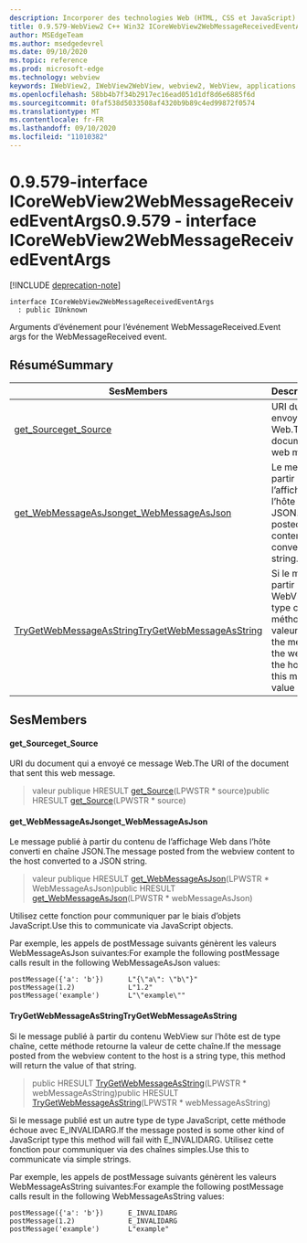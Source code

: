 ```yaml
---
description: Incorporer des technologies Web (HTML, CSS et JavaScript) dans vos applications natives avec le contrôle Microsoft Edge WebView2
title: 0.9.579-WebView2 C++ Win32 ICoreWebView2WebMessageReceivedEventArgs
author: MSEdgeTeam
ms.author: msedgedevrel
ms.date: 09/10/2020
ms.topic: reference
ms.prod: microsoft-edge
ms.technology: webview
keywords: IWebView2, IWebView2WebView, webview2, WebView, applications Win32, Win32, Edge, ICoreWebView2, ICoreWebView2Controller, contrôle de navigateur, html Edge, ICoreWebView2WebMessageReceivedEventArgs
ms.openlocfilehash: 58bb4b7f34b2917ec16ead051d1df8d6e6885f6d
ms.sourcegitcommit: 0faf538d5033508af4320b9b89c4ed99872f0574
ms.translationtype: MT
ms.contentlocale: fr-FR
ms.lasthandoff: 09/10/2020
ms.locfileid: "11010382"
---
```

# <span data-ttu-id="553da-104">0.9.579-interface ICoreWebView2WebMessageReceivedEventArgs</span><span class="sxs-lookup"><span data-stu-id="553da-104">0.9.579 - interface ICoreWebView2WebMessageReceivedEventArgs</span></span> 

[!INCLUDE [deprecation-note](../../includes/deprecation-note.md)]

```
interface ICoreWebView2WebMessageReceivedEventArgs
  : public IUnknown
```

<span data-ttu-id="553da-105">Arguments d’événement pour l’événement WebMessageReceived.</span><span class="sxs-lookup"><span data-stu-id="553da-105">Event args for the WebMessageReceived event.</span></span>

## <span data-ttu-id="553da-106">Résumé</span><span class="sxs-lookup"><span data-stu-id="553da-106">Summary</span></span>

 <span data-ttu-id="553da-107">Ses</span><span class="sxs-lookup"><span data-stu-id="553da-107">Members</span></span>                        | <span data-ttu-id="553da-108">Descriptions</span><span class="sxs-lookup"><span data-stu-id="553da-108">Descriptions</span></span>
--------------------------------|---------------------------------------------
[<span data-ttu-id="553da-109">get_Source</span><span class="sxs-lookup"><span data-stu-id="553da-109">get_Source</span></span>](#get_source) | <span data-ttu-id="553da-110">URI du document qui a envoyé ce message Web.</span><span class="sxs-lookup"><span data-stu-id="553da-110">The URI of the document that sent this web message.</span></span>
[<span data-ttu-id="553da-111">get_WebMessageAsJson</span><span class="sxs-lookup"><span data-stu-id="553da-111">get_WebMessageAsJson</span></span>](#get_webmessageasjson) | <span data-ttu-id="553da-112">Le message publié à partir du contenu de l’affichage Web dans l’hôte converti en chaîne JSON.</span><span class="sxs-lookup"><span data-stu-id="553da-112">The message posted from the webview content to the host converted to a JSON string.</span></span>
[<span data-ttu-id="553da-113">TryGetWebMessageAsString</span><span class="sxs-lookup"><span data-stu-id="553da-113">TryGetWebMessageAsString</span></span>](#trygetwebmessageasstring) | <span data-ttu-id="553da-114">Si le message publié à partir du contenu WebView sur l’hôte est de type chaîne, cette méthode retourne la valeur de cette chaîne.</span><span class="sxs-lookup"><span data-stu-id="553da-114">If the message posted from the webview content to the host is a string type, this method will return the value of that string.</span></span>

## <span data-ttu-id="553da-115">Ses</span><span class="sxs-lookup"><span data-stu-id="553da-115">Members</span></span>

#### <span data-ttu-id="553da-116">get_Source</span><span class="sxs-lookup"><span data-stu-id="553da-116">get_Source</span></span> 

<span data-ttu-id="553da-117">URI du document qui a envoyé ce message Web.</span><span class="sxs-lookup"><span data-stu-id="553da-117">The URI of the document that sent this web message.</span></span>

> <span data-ttu-id="553da-118">valeur publique HRESULT [get_Source](#get_source)(LPWSTR \* source)</span><span class="sxs-lookup"><span data-stu-id="553da-118">public HRESULT [get_Source](#get_source)(LPWSTR \* source)</span></span>

#### <span data-ttu-id="553da-119">get_WebMessageAsJson</span><span class="sxs-lookup"><span data-stu-id="553da-119">get_WebMessageAsJson</span></span> 

<span data-ttu-id="553da-120">Le message publié à partir du contenu de l’affichage Web dans l’hôte converti en chaîne JSON.</span><span class="sxs-lookup"><span data-stu-id="553da-120">The message posted from the webview content to the host converted to a JSON string.</span></span>

> <span data-ttu-id="553da-121">valeur publique HRESULT [get_WebMessageAsJson](#get_webmessageasjson)(LPWSTR \* WebMessageAsJson)</span><span class="sxs-lookup"><span data-stu-id="553da-121">public HRESULT [get_WebMessageAsJson](#get_webmessageasjson)(LPWSTR \* webMessageAsJson)</span></span>

<span data-ttu-id="553da-122">Utilisez cette fonction pour communiquer par le biais d’objets JavaScript.</span><span class="sxs-lookup"><span data-stu-id="553da-122">Use this to communicate via JavaScript objects.</span></span>

<span data-ttu-id="553da-123">Par exemple, les appels de postMessage suivants génèrent les valeurs WebMessageAsJson suivantes:</span><span class="sxs-lookup"><span data-stu-id="553da-123">For example the following postMessage calls result in the following WebMessageAsJson values:</span></span>

```
postMessage({'a': 'b'})      L"{\"a\": \"b\"}"
postMessage(1.2)             L"1.2"
postMessage('example')       L"\"example\""
```

#### <span data-ttu-id="553da-124">TryGetWebMessageAsString</span><span class="sxs-lookup"><span data-stu-id="553da-124">TryGetWebMessageAsString</span></span> 

<span data-ttu-id="553da-125">Si le message publié à partir du contenu WebView sur l’hôte est de type chaîne, cette méthode retourne la valeur de cette chaîne.</span><span class="sxs-lookup"><span data-stu-id="553da-125">If the message posted from the webview content to the host is a string type, this method will return the value of that string.</span></span>

> <span data-ttu-id="553da-126">public HRESULT [TryGetWebMessageAsString](#trygetwebmessageasstring)(LPWSTR \* webMessageAsString)</span><span class="sxs-lookup"><span data-stu-id="553da-126">public HRESULT [TryGetWebMessageAsString](#trygetwebmessageasstring)(LPWSTR \* webMessageAsString)</span></span>

<span data-ttu-id="553da-127">Si le message publié est un autre type de type JavaScript, cette méthode échoue avec E_INVALIDARG.</span><span class="sxs-lookup"><span data-stu-id="553da-127">If the message posted is some other kind of JavaScript type this method will fail with E_INVALIDARG.</span></span> <span data-ttu-id="553da-128">Utilisez cette fonction pour communiquer via des chaînes simples.</span><span class="sxs-lookup"><span data-stu-id="553da-128">Use this to communicate via simple strings.</span></span>

<span data-ttu-id="553da-129">Par exemple, les appels de postMessage suivants génèrent les valeurs WebMessageAsString suivantes:</span><span class="sxs-lookup"><span data-stu-id="553da-129">For example the following postMessage calls result in the following WebMessageAsString values:</span></span>

```
postMessage({'a': 'b'})      E_INVALIDARG
postMessage(1.2)             E_INVALIDARG
postMessage('example')       L"example"
```

